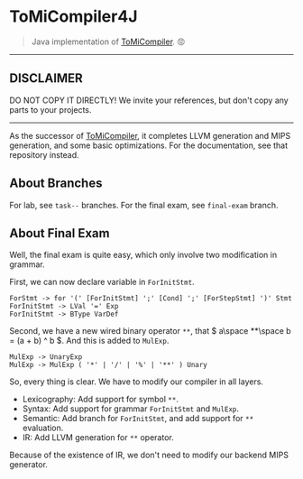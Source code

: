 # ToMiCompiler4J

> Java implementation of [ToMiCompiler](https://github.com/Lord-Turmoil/ToMiCompiler). 😡

---

## DISCLAIMER

DO NOT COPY IT DIRECTLY! We invite your references, but don't copy any parts to your projects.

---

As the successor of [ToMiCompiler](https://github.com/Lord-Turmoil/ToMiCompiler), it completes LLVM generation and MIPS generation, and some basic optimizations. For the documentation, see that repository instead.

## About Branches

For lab, see `task--` branches. For the final exam, see `final-exam` branch.

## About Final Exam

Well, the final exam is quite easy, which only involve two modification in grammar.

First, we can now declare variable in `ForInitStmt`.

```
ForStmt -> for '(' [ForInitStmt] ';' [Cond] ';' [ForStepStmt] ')' Stmt
ForInitStmt -> LVal '=' Exp
ForInitStmt -> BType VarDef
```

Second, we have a new wired binary operator `**`, that $ a\space **\space b = (a + b) ^ b $. And this is added to `MulExp`.

```
MulExp -> UnaryExp
MulExp -> MulExp ( '*' | '/' | '%' | '**' ) Unary
```

So, every thing is clear. We have to modify our compiler in all layers.

- Lexicography: Add support for symbol `**`.
- Syntax: Add support for grammar `ForInitStmt` and `MulExp`.
- Semantic: Add branch for `ForInitStmt`, and add support for `**` evaluation.
- IR: Add LLVM generation for `**` operator.

Because of the existence of IR, we don't need to modify our backend MIPS generator.
